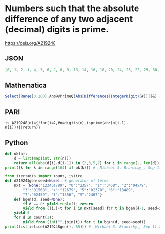 # Numbers such that the absolute difference of any two adjacent \(decimal\) digits is prime\.
https://oeis.org/A219248
## JSON
```JSON
[0, 1, 2, 3, 4, 5, 6, 7, 8, 9, 13, 14, 16, 18, 20, 24, 25, 27, 29, 30, 31, 35, 36, 38, 41, 42, 46, 47, 49, 50, 52, 53, 57, 58, 61, 63, 64, 68, 69, 70, 72, 74, 75, 79, 81, 83, 85, 86, 92, 94, 96, 97, 130, 131, 135, 136, 138, 141, 142, 146, 147, 149, 161, 163, 164]
```
## Mathematica
```Mathematica
Select[Range[0,200],And@@PrimeQ[Abs[Differences[IntegerDigits[#]]]]&] (* _Harvey P. Dale_, Jun 06 2014 *)
```
## PARI
```PARI
is_A219248(n)={!for(i=2,#n=digits(n),isprime(abs(n[i-1]-n[i]))||return)}
```
## Python
```Python
def ok(n):
    d = list(map(int, str(n)))
    return all(abs(d[i]-d[i-1]) in {2,3,5,7} for i in range(1, len(d)))
print([k for k in range(164) if ok(k)]) # _Michael S. Branicky_, Sep 11 2024
```
```Python
from itertools import count, islice
def A219248gen(seed=None): # generator of terms
    nxt = {None:"123456789", "0":"2357", "1":"3468", "2":"04579",
        "3":"01568", "4":"12679", "5":"02378", "6":"13489",
        "7":"02459", "8":"1356", "9":"2467"}
    def bgen(d, seed=None):
        if d == 0: yield tuple(); return
        yield from ((i,)+t for i in nxt[seed] for t in bgen(d-1, seed=i))
    yield 0
    for d in count(1):
        yield from (int("".join(t)) for t in bgen(d, seed=seed))
print(list(islice(A219248gen(), 65))) # _Michael S. Branicky_, Sep 11 2024
```
